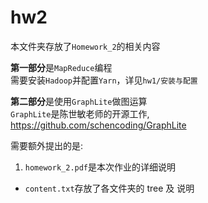 # hw2
本文件夹存放了`Homework_2`的相关内容

**第一部分**是`MapReduce`编程  
需要安装`Hadoop`并配置`Yarn`，详见`hw1/安装与配置`  

**第二部分**是使用`GraphLite`做图运算  
`GraphLite`是陈世敏老师的开源工作, https://github.com/schencoding/GraphLite

需要额外提出的是:

1. `homework_2.pdf`是本次作业的详细说明
* `content.txt`存放了各文件夹的 tree 及 说明
